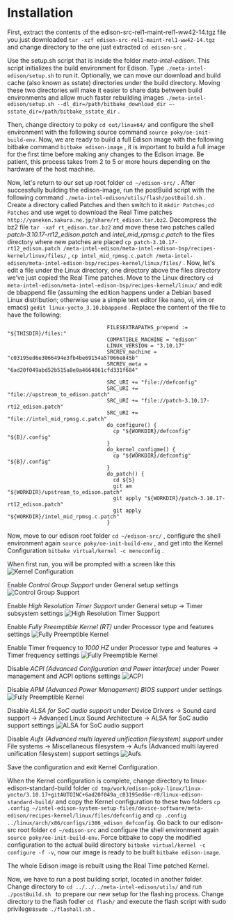 # Installation

First, extract the contents of the edison-src-rel1-maint-rel1-ww42-14.tgz file you just downloaded ```tar -xzf edison-src-rel1-maint-rel1-ww42-14.tgz``` and change directory to the one just extracted ```cd edison-src``` .

Use the setup.sh script that is inside the folder *meta-intel-edison*. This script initializes the build environment for Edison. Type ```./meta-intel-edison/setup.sh``` to run it. Optionally, we can move our download and build cache (also known as sstate) directories under the build directory. Moving these two directories will make it easier to share data between build environments and allow much faster rebuilding images ```./meta-intel-edison/setup.sh --dl_dir=/path/bitbake_download_dir –-
sstate_dir=/path/bitbake_sstate_dir```  .


Then, change directory to poky ```cd out/linux64/``` and configure the shell environment with the following source command ```source poky/oe-init-build-env```. Now, we are ready to build a full Edison image with the following bitbake command  ```bitbake edison-image```   , it is important to build a full image for the first time before making any changes to the Edison image. Be patient, this process takes from 2 to 5 or more hours depending on the hardware of the host machine.


Now, let's return to our set up root folder ```cd ~/edison-src/```  . After successfully building the edison-image, run the postBuild script with the following command ```./meta-intel-edison/utils/flash/postBuild.sh``` . Create a directory called Patches and then switch to it ```mkdir Patches;cd Patches``` and use wget to download the Real Time patches ```http://yoneken.sakura.ne.jp/share/rt_edison.tar.bz2```. Decompress the bz2 file ```tar -xaf rt_edison.tar.bz2``` and move these two patches called *patch-3.10.17-rt12_edison.patch* and *intel_mid_rpmsg.c.patch* to the files directory where new patches are placed ```cp patch-3.10.17-rt12_edison.patch /meta-intel-edison/meta-intel-edison-bsp/recipes-kernel/linux/files/```  , ```cp intel_mid_rpmsg.c.patch /meta-intel-edison/meta-intel-edison-bsp/recipes-kernel/linux/files/```  . Now, let's edit a file under the Linux directory, one directory above the files directory we've just copied the Real Time patches. Move to the Linux directory ```cd meta-intel-edison/meta-intel-edison-bsp/recipes-kernel/linux/``` and edit de bbappend file (assuming the edition happens under a Debian based Linux distribution; otherwise use a simple text editor like nano, vi, vim or emacs) ```gedit linux-yocto_3.10.bbappend``` . Replace the content of the file to have the following:

                                    FILESEXTRAPATHS_prepend := "${THISDIR}/files:"  
                                    COMPATIBLE_MACHINE = "edison"  
                                    LINUX_VERSION = "3.10.17"  
                                    SRCREV_machine = "c03195ed6e3066494e3fb4be69154a57066e845b"  
                                    SRCREV_meta = "6ad20f049abd52b515a8e0a4664861cfd331f684"  
                                      
                                    SRC_URI += "file://defconfig"  
                                    SRC_URI += "file://upstream_to_edison.patch"  
                                    SRC_URI += "file://patch-3.10.17-rt12_edison.patch"  
                                    SRC_URI += "file://intel_mid_rpmsg.c.patch"  
                                    do_configure() {  
                                      cp "${WORKDIR}/defconfig" "${B}/.config"  
                                    }  
                                    do_kernel_configme() {  
                                      cp "${WORKDIR}/defconfig" "${B}/.config"  
                                    }  
                                    do_patch() {  
                                      cd ${S}  
                                      git am "${WORKDIR}/upstream_to_edison.patch"  
                                      git apply "${WORKDIR}/patch-3.10.17-rt12_edison.patch"  
                                      git apply "${WORKDIR}/intel_mid_rpmsg.c.patch"  
                                    }
                                    

Now, move to our edison root folder ```cd ~/edison-src/``` , configure the shell environment again ```source poky/oe-init-build-env``` , and get into the Kernel Configuration ```bitbake virtual/kernel -c menuconfig``` .


When first run, you will be prompted with a screen like this ![Kernel Configuration](menuconfig1.png)

Enable *Control Group Support* under General setup settings ![Control Group Support](menuconfig2.png) 

Enable *High Resolution Timer Support* under General setup -> Timer subsystem settings ![High Resolution Timer Support](menuconfig3.png)

Enable *Fully Preemptible Kernel (RT)* under Processor type and features settings ![Fully Preemptible Kernel](menuconfig4.png)

Enable Timer frequency to *1000 HZ* under Processor type and features -> Timer frequency settings ![Fully Preemptible Kernel](menuconfig5.png)

Disable *ACPI (Advanced Configuration and Power Interface)* under Power management and ACPI options settings ![ACPI](menuconfig6.png)

Disable *APM (Advanced Power Management) BIOS support* under  settings ![Fully Preemptible Kernel](menuconfig7.png)

Disable *ALSA for SoC audio support* under Device Drivers -> Sound card support -> Advanced Linux Sound Architecture -> ALSA for SoC audio support settings ![ALSA for SoC audio support](menuconfig8.png)

Disable *Aufs (Advanced multi layered unification filesystem) support* under File systems -> Miscellaneous filesystem -> Aufs (Advanced multi layered unification filesystem) support settings ![Aufs](menuconfig9.png)


Save the configuration and exit Kernel Configuration.

When the Kernel configuration is complete, change directory to linux-edison-standard-build folder ```cd tmp/work/edison-poky-linux/linux-yocto/3.10.17+gitAUTOINC+6ad20f049a_c03195ed6e-r0/linux-edison-standard-build/``` and copy the Kernel configuration to these two folders ```cp .config ~/intel-edison-system-setup-files/device-software/meta-edison/recipes-kernel/linux/files/defconfig``` and ```cp .config ../linux/arch/x86/configs/i386_edison_defconfig```. Go back to our edison-src root folder ```cd ~/edison-src``` and configure the shell environment again ```source poky/oe-init-build-env```. Force bitbake to copy the modified configuration to the actual build directory ```bitbake virtual/kernel -c configure -f -v```, now our image is ready to be built ```bitbake edison-image```.

The whole Edison image is rebuilt using the Real Time patched Kernel.

Now, we have to run a post building script, located in another folder. Change directory to ```cd ../../../meta-intel-edison/utils/``` and run ```./postBuild.sh ``` to prepare our new setup for the flashing process. Change directory to the flash fodler ```cd flash/``` and execute the flash script with sudo privileges```sudo ./flashall.sh``` . 

